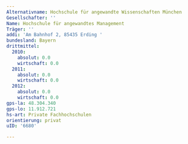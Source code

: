 ```yaml
---
Alternativname: Hochschule für angewandte Wissenschaften München
Gesellschafter: ''
Name: Hochschule für angewandtes Management
Träger: ''
addi: 'Am Bahnhof 2, 85435 Erding '
bundesland: Bayern
drittmittel:
  2010:
    absolut: 0.0
    wirtschaft: 0.0
  2011:
    absolut: 0.0
    wirtschaft: 0.0
  2012:
    absolut: 0.0
    wirtschaft: 0.0
gps-la: 48.304.340
gps-lo: 11.912.721
hs-art: Private Fachhochschulen
orientierung: privat
uID: '6680'

---
```


